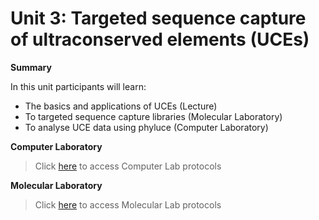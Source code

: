 # Unit 3: Targeted sequence capture of ultraconserved elements (UCEs)
**Summary**

In this unit participants will learn:

* The basics and applications of UCEs (Lecture)
* To targeted sequence capture libraries (Molecular Laboratory)
* To analyse UCE data using phyluce (Computer Laboratory) 

**Computer Laboratory** 
>Click [here](https://github.com/nhm-herpetology/museum-NGS-training/tree/main/Unit_03/Computer_Lab) to access Computer Lab protocols

**Molecular Laboratory** 
>Click [here](https://github.com/nhm-herpetology/museum-NGS-training/tree/main/Unit_03/Molecular_Lab) to access Molecular Lab protocols
